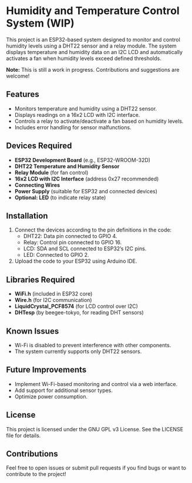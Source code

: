 # Humidity and Temperature Control System (WIP)

This project is an ESP32-based system designed to monitor and control humidity levels using a DHT22 sensor and a relay module. The system displays temperature and humidity data on an I2C LCD and automatically activates a fan when humidity levels exceed defined thresholds.

**Note:** This is still a work in progress. Contributions and suggestions are welcome!

## Features
- Monitors temperature and humidity using a DHT22 sensor.
- Displays readings on a 16x2 LCD with I2C interface.
- Controls a relay to activate/deactivate a fan based on humidity levels.
- Includes error handling for sensor malfunctions.

## Devices Required
- **ESP32 Development Board** (e.g., ESP32-WROOM-32D)
- **DHT22 Temperature and Humidity Sensor**
- **Relay Module** (for fan control)
- **16x2 LCD with I2C Interface** (address 0x27 recommended)
- **Connecting Wires**
- **Power Supply** (suitable for ESP32 and connected devices)
- **Optional: LED** (to indicate relay state)

## Installation
1. Connect the devices according to the pin definitions in the code:
   - DHT22: Data pin connected to GPIO 4.
   - Relay: Control pin connected to GPIO 16.
   - LCD: SDA and SCL connected to ESP32’s I2C pins.
   - LED: Connected to GPIO 2.
2. Upload the code to your ESP32 using Arduino IDE.

## Libraries Required
- **WiFi.h** (included in ESP32 core)
- **Wire.h** (for I2C communication)
- **LiquidCrystal_PCF8574** (for LCD control over I2C)
- **DHTesp** (by beegee-tokyo, for reading DHT sensors)

## Known Issues
- Wi-Fi is disabled to prevent interference with other components.
- The system currently supports only DHT22 sensors.

## Future Improvements
- Implement Wi-Fi-based monitoring and control via a web interface.
- Add support for additional sensor types.
- Optimize power consumption.

## License
This project is licensed under the GNU GPL v3 License. See the LICENSE file for details.

## Contributions
Feel free to open issues or submit pull requests if you find bugs or want to contribute to the project!
